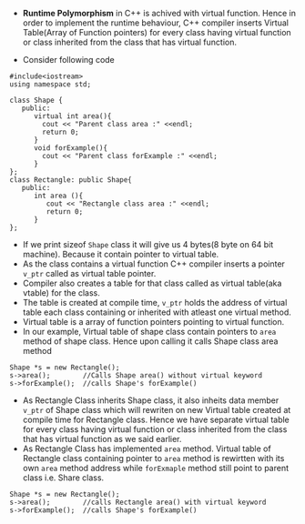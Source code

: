 - **Runtime Polymorphism** in C++ is achived with virtual function. Hence in order to implement the runtime behaviour, C++ compiler inserts Virtual Table(Array of Function pointers) for every class having virtual function or class inherited from the class that has virtual function. 

- Consider following code 
```
#include<iostream>
using namespace std;

class Shape {
   public:
      virtual int area(){
      	cout << "Parent class area :" <<endl;
        return 0;
      }
      void forExample(){
      	cout << "Parent class forExample :" <<endl;
      }
};
class Rectangle: public Shape{
   public:
      int area (){ 
         cout << "Rectangle class area :" <<endl;
         return 0; 
      }
};
```

- If we print sizeof `Shape` class it will give us 4 bytes(8 byte on 64 bit machine). Because it contain pointer to virtual table.
- As the class contains a virtual function C++ compiler inserts a pointer `v_ptr` called as virtual table pointer. 
- Compiler also creates a table for that class called as virtual table(aka vtable) for the class. 
- The table is created at compile time, `v_ptr` holds the address of virtual table each class containing or inherited with atleast one virtual method. 
- Virtual table is a array of function pointers pointing to virtual function.
- In our example, Virtual table of shape class contain pointers to `area` method of shape class. Hence upon calling it calls Shape class area method
```
Shape *s = new Rectangle();
s->area();        //Calls Shape area() without virtual keyword
s->forExample();  //calls Shape's forExample()
```
- As Rectangle Class inherits Shape class, it also inheits data member `v_ptr` of Shape class which will rewriten on new Virtual table created at compile time for Rectangle class. Hence we have separate virtual table for every class having virtual function or class inherited from the class that has virtual function as we said earlier.
- As Rectangle Class has implemented `area` method. Virtual table of Rectangle class containing pointer to `area` method is rewirtten with its own `area` method address while `forExmaple` method still point to parent class i.e. Share class.

```
Shape *s = new Rectangle();
s->area();        //calls Rectangle area() with virtual keyword
s->forExample();  //calls Shape's forExample()
```

